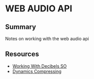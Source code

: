 # WEB AUDIO API

## Summary

Notes on working with the web audio api

## Resources

- [Working With Decibels SO](https://stackoverflow.com/questions/22604500/web-audio-api-working-with-decibels)
- [Dynamics Compressing](https://developer.mozilla.org/en-US/docs/Web/API/DynamicsCompressorNode)
